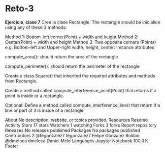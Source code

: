 # Reto-3
**Ejercicio, clase 7**
Cree la clase Rectangle.
The rectangle should be inicialice using any of these 3 methods:

Method 1: Bottom-left corner(Point) + width and height
Method 2: Center(Point) + width and height
Method 3: Two opposite corners (Points) e.g. Bottom-left and Upper-right
width, height, center: Instance attributes

compute_area(): should return the area of the rectangle

compute_perimeter(): should return the perimeter of the rectangle

Create a class Square() that inherited the required attributes and methods from Rectangle.

Create a method called compute_interference_point(Point) that returns if a point is inside or a rectangle.

Optional: Define a method called compute_interference_line() that return if a line or part of it is inside of a rectangle.

About
No description, website, or topics provided.
Resources
 Readme
 Activity
Stars
 17 stars
Watchers
 1 watching
Forks
 3 forks
Report repository
Releases
No releases published
Packages
No packages published
Contributors
2
@fegonzalez7
fegonzalez7 Felipe Gonzalez Roldan
@dmeloca
dmeloca Daniel Melo
Languages
Jupyter Notebook
100.0%
Footer
